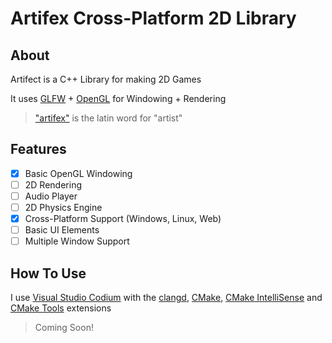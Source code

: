 # Artifex Cross-Platform 2D Library

## About
Artifect is a C++ Library for making 2D Games

It uses [GLFW](www.glfw.org) + [OpenGL](www.opengl.org) for Windowing + Rendering

> ["artifex"](https://translate.google.com/?sl=la&tl=en&text=artifex&op=translate) is the latin word for "artist"

## Features
- [x] Basic OpenGL Windowing
- [ ] 2D Rendering
- [ ] Audio Player
- [ ] 2D Physics Engine
- [x] Cross-Platform Support (Windows, Linux, Web)
- [ ] Basic UI Elements
- [ ] Multiple Window Support

## How To Use

I use [Visual Studio Codium](https://vscodium.com/) with the [clangd](https://open-vsx.org/extension/llvm-vs-code-extensions/vscode-clangd), [CMake](https://open-vsx.org/extension/twxs/cmake), [CMake IntelliSense](https://open-vsx.org/extension/KylinIdeTeam/cmake-intellisence) and [CMake Tools](https://open-vsx.org/extension/ms-vscode/cmake-tools) extensions

> Coming Soon!
